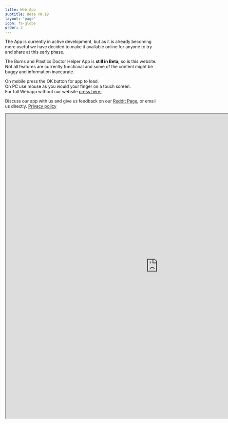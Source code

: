 ```yaml
---
title: Web App
subtitle: Beta v0.19
layout: "page"
icon: fa-globe
order: 3
---
```

The App is currently in active development, but as it is already becoming more useful we have decided to make it available online for anyone to try and share at this early phase.  

The Burns and Plastics Doctor Helper App is **still in Beta**, so is this website. Not all features are currently functional and some of the content might be buggy and information inaccurate.


On mobile press the OK button for app to load.  
On PC use mouse as you would your finger on a touch screen.  
For full Webapp without our website [press here.](http://burnsplastics.com/WebV019)  

Discuss our app with us and give us feedback on our [Reddit Page](https://reddit.com/r/BurnsAndPlasticsApp), or email us directly.
[Privacy policy](http://burnsplastics.com/privacy)


<iframe src="https://burnsplastics.com/WebGLv0201.html" style="width:1000px; height:1000px">  







